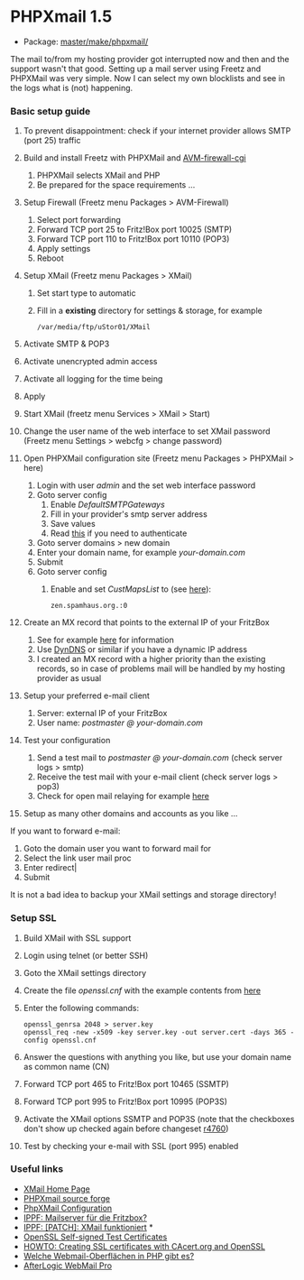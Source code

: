 # PHPXmail 1.5
 - Package: [master/make/phpxmail/](https://github.com/Freetz-NG/freetz-ng/tree/master/make/phpxmail/)

The mail to/from my hosting provider got interrupted now and then and
the support wasn't that good. Setting up a mail server using Freetz and
PHPXMail was very simple. Now I can select my own blocklists and see in
the logs what is (not) happening.

### Basic setup guide

1.  To prevent disappointment: check if your internet provider allows
    SMTP (port 25) traffic
2.  Build and install Freetz with PHPXMail and
    [AVM-firewall-cgi](avm-firewall.md)
    1.  PHPXMail selects XMail and PHP
    2.  Be prepared for the space requirements ...
3.  Setup Firewall (Freetz menu Packages > AVM-Firewall)
    1.  Select port forwarding
    2.  Forward TCP port 25 to Fritz!Box port 10025 (SMTP)
    3.  Forward TCP port 110 to Fritz!Box port 10110 (POP3)
    4.  Apply settings
    5.  Reboot
4.  Setup XMail (Freetz menu Packages > XMail)
    1.  Set start type to automatic
    2.  Fill in a **existing** directory for settings & storage, for
        example

        ``` 
        /var/media/ftp/uStor01/XMail
        ```

5.  Activate SMTP & POP3
6.  Activate unencrypted admin access
7.  Activate all logging for the time being
8.  Apply
9.  Start XMail (freetz menu Services > XMail > Start)
10. Change the user name of the web interface to set XMail password
    (Freetz menu Settings > webcfg > change password)
11. Open PHPXMail configuration site (Freetz menu Packages >
    PHPXMail > here)
    1.  Login with user *admin* and the set web interface password
    2.  Goto server config
        1.  Enable *DefaultSMTPGateways*
        2.  Fill in your provider's smtp server address
        3.  Save values
        4.  Read
            [this](http://www.xmailserver.org/Readme.html#smtp_client_authentication)
            if you need to authenticate
    3.  Goto server domains > new domain
    4.  Enter your domain name, for example *your-domain.com*
    5.  Submit
    6.  Goto server config
        1.  Enable and set *CustMapsList* to (see
            [here](http://xmailforum.homelinux.net/index.php?showtopic=4620)):

            ``` 
            zen.spamhaus.org.:0
            ```
12. Create an MX record that points to the external IP of your FritzBox
    1.  See for example
        [here](http://www.dyndns.com/support/kb/email_mail_exchangers_and_dns.html)
        for information
    2.  Use [DynDNS](http://www.dyndns.com/) or
        similar if you have a dynamic IP address
    3.  I created an MX record with a higher priority than the existing
        records, so in case of problems mail will be handled by my
        hosting provider as usual
13. Setup your preferred e-mail client
    1.  Server: external IP of your FritzBox
    2.  User name: *postmaster @ your-domain.com*
14. Test your configuration
    1.  Send a test mail to *postmaster @ your-domain.com* (check server
        logs > smtp)
    2.  Receive the test mail with your e-mail client (check server
        logs > pop3)
    3.  Check for open mail relaying for example
        [here](http://www.abuse.net/relay.html)
15. Setup as many other domains and accounts as you like ...

If you want to forward e-mail:

1.  Goto the domain user you want to forward mail for
2.  Select the link user mail proc
3.  Enter redirect|<forwarding e-mail address>
4.  Submit

It is not a bad idea to backup your XMail settings and storage
directory!

### Setup SSL

1.  Build XMail with SSL support
2.  Login using telnet (or better SSH)
3.  Goto the XMail settings directory
4.  Create the file *openssl.cnf* with the example contents from
    [here](http://www.iona.com/support/docs/orbix2000/2.0/tls/html/OpenSslUtils3.html)
5.  Enter the following commands:

    ``` 
    openssl_genrsa 2048 > server.key
    openssl_req -new -x509 -key server.key -out server.cert -days 365 -config openssl.cnf
    ```

6.  Answer the questions with anything you like, but use your domain
    name as common name (CN)
7.  Forward TCP port 465 to Fritz!Box port 10465 (SSMTP)
8.  Forward TCP port 995 to Fritz!Box port 10995 (POP3S)
9.  Activate the XMail options SSMTP and POP3S (note that the checkboxes
    don't show up checked again before changeset
    [r4760](https://trac.boxmatrix.info/freetz-ng/changeset/4760))
10. Test by checking your e-mail with SSL (port 995) enabled

### Useful links

-   [XMail Home Page](http://www.xmailserver.org/)
-   [PHPXmail source
    forge](http://sourceforge.net/projects/phpxmail/)
-   [PhpXMail
    Configuration](http://wiki.qnap.com/wiki/PhpXMail_Configuration)
-   [IPPF: Mailserver für die
    Fritzbox?](http://www.ip-phone-forum.de/showthread.php?t=103699&highlight=PHPXMail)
-   [IPPF: [PATCH]: XMail
    funktioniert](http://www.ip-phone-forum.de/showthread.php?t=205071&highlight=PHPXMail) *
-   [OpenSSL Self-signed Test
    Certificates](http://sial.org/howto/openssl/self-signed/)
-   [HOWTO: Creating SSL certificates with CAcert.org and
    OpenSSL](http://www.lwithers.me.uk/articles/cacert.html)
-   [Welche Webmail-Oberflächen in PHP gibt
    es?](http://www.php-faq.de/q-scripte-webmailer.html)
-   [AfterLogic WebMail
    Pro](http://www.afterlogic.com/products/webmail-pro)

